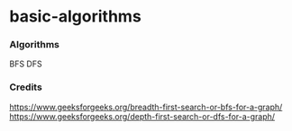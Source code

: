 # basic-algorithms

### Algorithms
BFS
DFS

### Credits
https://www.geeksforgeeks.org/breadth-first-search-or-bfs-for-a-graph/ <br>
https://www.geeksforgeeks.org/depth-first-search-or-dfs-for-a-graph/ <br>

